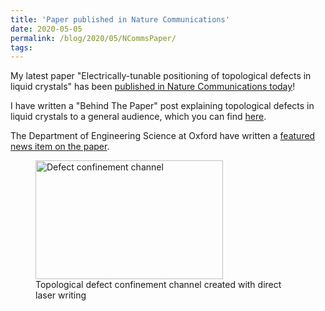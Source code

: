 ```yaml
---
title: 'Paper published in Nature Communications'
date: 2020-05-05
permalink: /blog/2020/05/NCommsPaper/
tags:
---
```


My latest paper "Electrically-tunable positioning of topological defects in liquid crystals" has been [published in Nature Communications today](https://www.nature.com/articles/s41467-020-16059-1)! 

I have written a "Behind The Paper" post explaining topological defects in liquid crystals to a general audience, which you can find [here](https://chemistrycommunity.nature.com/channels/1465-behind-the-paper/posts/66317-bringing-order-to-disorder-topological-defects-in-liquid-crystals). 

The Department of Engineering Science at Oxford have written a [featured news item on the paper](https://eng.ox.ac.uk/news/bringing-order-to-disorder-in-liquid-crystals/).

<figure class="align-center">
  <img src="http://hhpp.github.io/images/bifurcated_channel6.gif" alt="Defect confinement channel" width="300" height="190"/>
  <figcaption>Topological defect confinement channel created with direct laser writing</figcaption>
</figure>

<!-- break -->